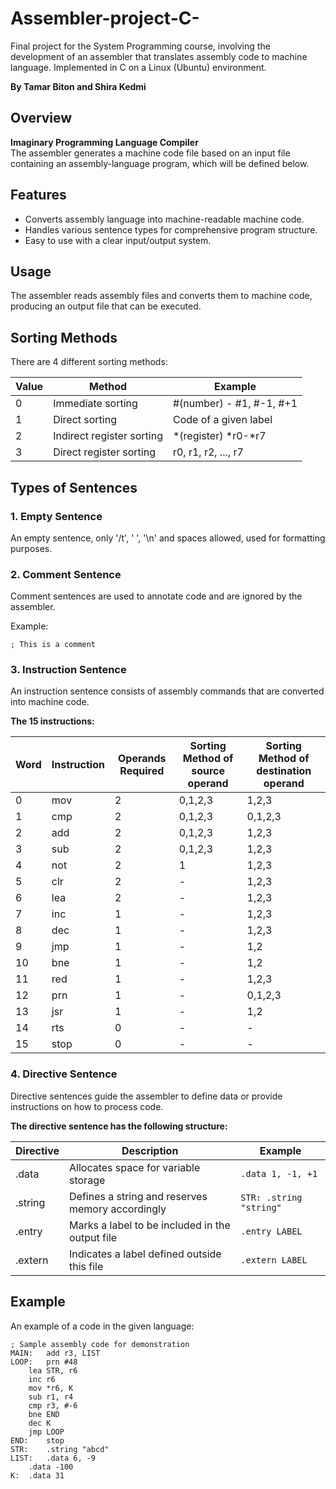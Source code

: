 # Assembler-project-C-
Final project for the System Programming course, involving the development of an assembler that translates assembly code to machine language. Implemented in C on a Linux (Ubuntu) environment.

**By Tamar Biton and Shira Kedmi**

## Overview

**Imaginary Programming Language Compiler**  
The assembler generates a machine code file based on an input file containing an assembly-language program, which will be defined below.

## Features

- Converts assembly language into machine-readable machine code.
- Handles various sentence types for comprehensive program structure.
- Easy to use with a clear input/output system.

## Usage

The assembler reads assembly files and converts them to machine code, producing an output file that can be executed.

## Sorting Methods
There are 4 different sorting methods:

| Value |           Method           |          Example         |
|-------|----------------------------|--------------------------|
| 0     | Immediate sorting          | #(number) - #1, #-1, #+1 |
| 1     | Direct sorting             | Code of a given label    |
| 2     | Indirect register sorting  | *(register) *r0-*r7      |
| 3     | Direct register sorting    | r0, r1, r2, ..., r7      |

## Types of Sentences

### 1. Empty Sentence
An empty sentence, only '/t', ' ', '\n' and spaces allowed, used for formatting purposes.

### 2. Comment Sentence
Comment sentences are used to annotate code and are ignored by the assembler.

Example:

```assembly
; This is a comment
```

### 3. Instruction Sentence
An instruction sentence consists of assembly commands that are converted into machine code.

**The 15 instructions:**

| Word | Instruction | Operands Required | Sorting Method of source operand | Sorting Method of destination operand |
|------|-------------|-------------------|----------------------------------|---------------------------------------|
| 0    | mov         | 2                 | 0,1,2,3                          | 1,2,3                                 |
| 1    | cmp         | 2                 | 0,1,2,3                          | 0,1,2,3                               |
| 2    | add         | 2                 | 0,1,2,3                          | 1,2,3                                 |
| 3    | sub         | 2                 | 0,1,2,3                          | 1,2,3                                 |
| 4    | not         | 2                 | 1                                | 1,2,3                                 |
| 5    | clr         | 2                 | -                                | 1,2,3                                 |
| 6    | lea         | 2                 | -                                | 1,2,3                                 |
| 7    | inc         | 1                 | -                                | 1,2,3                                 |
| 8    | dec         | 1                 | -                                | 1,2,3                                 |
| 9    | jmp         | 1                 | -                                | 1,2                                   |
| 10   | bne         | 1                 | -                                | 1,2                                   |
| 11   | red         | 1                 | -                                | 1,2,3                                 |
| 12   | prn         | 1                 | -                                | 0,1,2,3                               |
| 13   | jsr         | 1                 | -                                | 1,2                                   |
| 14   | rts         | 0                 | -                                | -                                     |
| 15   | stop        | 0                 | -                                | -                                     |


### 4. Directive Sentence
Directive sentences guide the assembler to define data or provide instructions on how to process code.

**The directive sentence has the following structure:**

| Directive   | Description                                      | Example                      |
|-------------|--------------------------------------------------|------------------------------|
| .data       | Allocates space for variable storage              | `.data 1, -1, +1`           |
| .string     | Defines a string and reserves memory accordingly  | `STR: .string "string"`     |
| .entry      | Marks a label to be included in the output file  | `.entry LABEL`               |
| .extern     | Indicates a label defined outside this file       | `.extern LABEL`             |


## Example
An example of a code in the given language:

```assembly
; Sample assembly code for demonstration
MAIN:	add r3, LIST        
LOOP:	prn #48            
	lea STR, r6        
	inc r6 
	mov *r6, K        
	sub r1, r4  
	cmp r3, #-6  
	bne END       
	dec K   
	jmp LOOP      
END:	stop      
STR:	.string "abcd"
LIST:	.data 6, -9     
	.data -100
K:	.data 31   


